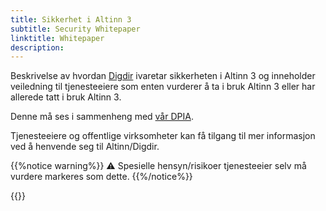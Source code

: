 ```yaml
---
title: Sikkerhet i Altinn 3
subtitle: Security Whitepaper
linktitle: Whitepaper
description: 
---
```


Beskrivelse av hvordan [Digdir](https://www.digdir.no/digdir/1547) ivaretar sikkerheten i Altinn 3 og inneholder
veiledning til tjenesteeiere som enten vurderer å ta i bruk Altinn 3 eller har allerede tatt i bruk Altinn 3.

Denne må ses i sammenheng med [vår DPIA](../dpia).

Tjenesteeiere og offentlige virksomheter kan få tilgang til mer informasjon ved å henvende seg til Altinn/Digdir.

{{%notice warning%}}
⚠ Spesielle hensyn/risikoer tjenesteeier selv må vurdere markeres som dette.
{{%/notice%}}

{{<children />}}